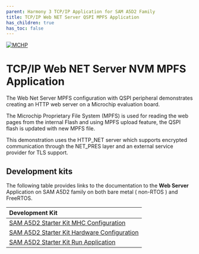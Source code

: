 ```yaml
---
parent: Harmony 3 TCP/IP Application for SAM A5D2 Family
title: TCP/IP Web NET Server QSPI MPFS Application
has_children: true
has_toc: false
---
```

[![MCHP](https://www.microchip.com/ResourcePackages/Microchip/assets/dist/images/logo.png)](https://www.microchip.com)

# TCP/IP Web NET Server NVM MPFS Application

The Web Net Server MPFS configuration with QSPI peripheral demonstrates creating an HTTP web server on a Microchip evaluation board.

The Microchip Proprietary File System (MPFS) is used for reading the web pages from the internal Flash and using MPFS upload feature, the QSPI flash is updated with new MPFS file.

This demonstration uses the HTTP_NET server which supports encrypted communication through the NET_PRES layer and an external service provider for TLS support.

## Development kits
The following table provides links to the documentation to the **Web Server** Application on SAM A5D2 family on both bare metal ( non-RTOS ) and  FreeRTOS.


| Development Kit |
|:---------|
|[SAM A5D2 Starter Kit MHC Configuration](docs/readme_mhc_configuration.md) |
|[SAM A5D2 Starter Kit Hardware Configuration](docs/readme_hardware_configuration.md) |
|[SAM A5D2 Starter Kit Run Application](docs/readme_run_application.md) |
